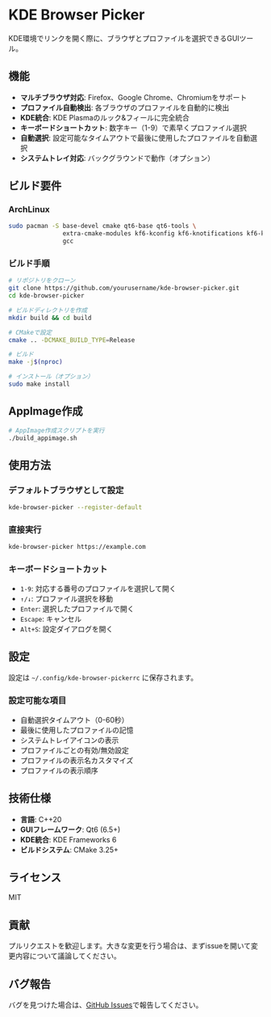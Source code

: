 # KDE Browser Picker

KDE環境でリンクを開く際に、ブラウザとプロファイルを選択できるGUIツール。

## 機能

- **マルチブラウザ対応**: Firefox、Google Chrome、Chromiumをサポート
- **プロファイル自動検出**: 各ブラウザのプロファイルを自動的に検出
- **KDE統合**: KDE Plasmaのルック&フィールに完全統合
- **キーボードショートカット**: 数字キー（1-9）で素早くプロファイル選択
- **自動選択**: 設定可能なタイムアウトで最後に使用したプロファイルを自動選択
- **システムトレイ対応**: バックグラウンドで動作（オプション）

## ビルド要件

### ArchLinux
```bash
sudo pacman -S base-devel cmake qt6-base qt6-tools \
               extra-cmake-modules kf6-kconfig kf6-knotifications kf6-ki18n \
               gcc
```

### ビルド手順
```bash
# リポジトリをクローン
git clone https://github.com/yourusername/kde-browser-picker.git
cd kde-browser-picker

# ビルドディレクトリを作成
mkdir build && cd build

# CMakeで設定
cmake .. -DCMAKE_BUILD_TYPE=Release

# ビルド
make -j$(nproc)

# インストール（オプション）
sudo make install
```

## AppImage作成

```bash
# AppImage作成スクリプトを実行
./build_appimage.sh
```

## 使用方法

### デフォルトブラウザとして設定
```bash
kde-browser-picker --register-default
```

### 直接実行
```bash
kde-browser-picker https://example.com
```

### キーボードショートカット
- `1-9`: 対応する番号のプロファイルを選択して開く
- `↑/↓`: プロファイル選択を移動
- `Enter`: 選択したプロファイルで開く
- `Escape`: キャンセル
- `Alt+S`: 設定ダイアログを開く

## 設定

設定は `~/.config/kde-browser-pickerrc` に保存されます。

### 設定可能な項目
- 自動選択タイムアウト（0-60秒）
- 最後に使用したプロファイルの記憶
- システムトレイアイコンの表示
- プロファイルごとの有効/無効設定
- プロファイルの表示名カスタマイズ
- プロファイルの表示順序

## 技術仕様

- **言語**: C++20
- **GUIフレームワーク**: Qt6 (6.5+)
- **KDE統合**: KDE Frameworks 6
- **ビルドシステム**: CMake 3.25+

## ライセンス

MIT

## 貢献

プルリクエストを歓迎します。大きな変更を行う場合は、まずissueを開いて変更内容について議論してください。

## バグ報告

バグを見つけた場合は、[GitHub Issues](https://github.com/yourusername/kde-browser-picker/issues)で報告してください。
